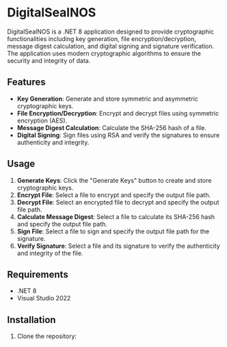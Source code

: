 # DigitalSealNOS

DigitalSealNOS is a .NET 8 application designed to provide cryptographic functionalities including key generation, file encryption/decryption, message digest calculation, and digital signing and signature verification. The application uses modern cryptographic algorithms to ensure the security and integrity of data.

## Features

- **Key Generation**: Generate and store symmetric and asymmetric cryptographic keys.
- **File Encryption/Decryption**: Encrypt and decrypt files using symmetric encryption (AES).
- **Message Digest Calculation**: Calculate the SHA-256 hash of a file.
- **Digital Signing**: Sign files using RSA and verify the signatures to ensure authenticity and integrity.

## Usage

1. **Generate Keys**: Click the "Generate Keys" button to create and store cryptographic keys.
2. **Encrypt File**: Select a file to encrypt and specify the output file path.
3. **Decrypt File**: Select an encrypted file to decrypt and specify the output file path.
4. **Calculate Message Digest**: Select a file to calculate its SHA-256 hash and specify the output file path.
5. **Sign File**: Select a file to sign and specify the output file path for the signature.
6. **Verify Signature**: Select a file and its signature to verify the authenticity and integrity of the file.

## Requirements

- .NET 8
- Visual Studio 2022

## Installation

1. Clone the repository:
   
